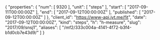 {
  "properties": {
    "num": [
      9320
    ],
    "unit": [
      "steps"
    ],
    "start": [
      "2017-09-11T00:00:00Z"
    ],
    "end": [
      "2017-09-12T00:00:00Z"
    ],
    "published": [
      "2017-09-12T00:00:00Z"
    ]
  },
  "client_id": "https://www-api.jvt.me/fit",
  "date": "2017-09-12T00:00:00Z",
  "kind": "steps",
  "h": "h-measure",
  "slug": "2017/09/snsj1",
  "aliases": [
    "/mf2/333c004a-4141-4f72-b3f4-b1d0cb7e43d9/"
  ]
}
